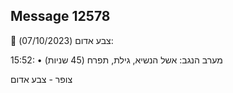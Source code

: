 ## Message 12578

🔴 צבע אדום (07/10/2023):

15:52:
• מערב הנגב: אשל הנשיא, גילת, תפרח (45 שניות)

צופר - צבע אדום

